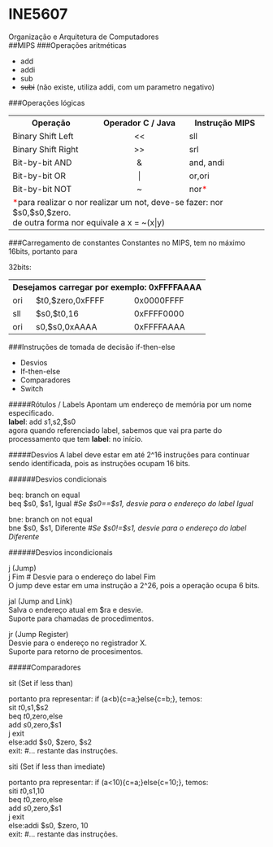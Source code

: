 # INE5607
Organização e Arquitetura de Computadores
<br />
##MIPS
###Operações aritméticas
<ul><li>add</li>
    <li>addi</li>
    <li>sub</li>
    <li><strike>subi</strike> (não existe, utiliza addi, com um parametro negativo)</li>
</ul>

###Operações lógicas
<table>
<tr><th>Operação</th><th>Operador C / Java</th><th>Instrução MIPS</th></tr>
<tr><td>Binary Shift Left</td><td align="center"> << </td><td>sll</td></tr>
<tr><td>Binary Shift Right</td><td align="center"> >> </td><td>srl</td></tr>
<tr><td>Bit-by-bit AND </td><td align="center"> & </td><td>and, andi</td></tr>
<tr><td>Bit-by-bit OR</td><td align="center"> | </td><td>or,ori</td></tr>
<tr><td>Bit-by-bit NOT</td><td align="center"> ~ </td><td>nor<span style="color:red;">*</span></td></tr>
<tr><td colspan="3"><span style="color:red;">*</span>para realizar o nor realizar um not, deve-se fazer: nor $s0,$s0,$zero. <br /> 
                    de outra forma nor equivale a x = ~(x|y)
    </td>
</tr>
</table>

###Carregamento de constantes
Constantes no MIPS, tem no máximo 16bits, portanto para<br />

32bits:<br />
<table>
<tr><th colspan="3">Desejamos carregar por exemplo: 0xFFFFAAAA</th></tr>
<tr><td>ori</td><td>$t0,$zero,0xFFFF</td><td>0x0000FFFF</td></tr>
<tr><td>sll</td><td>$s0,$t0,16</td><td>0xFFFF0000</td></tr>
<tr><td>ori</td><td>s0,$s0,0xAAAA</td><td>0xFFFFAAAA</td></tr>
</table>

###Instruções de tomada de decisão if-then-else
<ul>
<li>Desvios</li>
<li>If-then-else</li>
<li>Comparadores</li>
<li>Switch</li>
</ul>

#####Rótulos / Labels
Apontam um endereço de memória por um nome especificado.<br />
<b>label</b>: add $s1,$s2,$s0<br />
agora quando referenciado label, sabemos que vai pra parte do processamento que tem <b>label</b>: no início.


#####Desvios
A label deve estar em até 2^16 instruções para continuar sendo identificada, pois as instruções ocupam 16 bits.

######Desvios condicionais
<p>
beq: branch on equal<br />
beq $s0, $s1, Igual <i>#Se $s0==$s1, desvie para o endereço do label Igual</i>
</p>
<p>
bne: branch on not equal<br />
bne $s0, $s1, Diferente <i>#Se $s0!=$s1, desvie para o endereço do label Diferente</i>
</p>

######Desvios incondicionais<br />
<p>
j (Jump)<br />
j Fim # Desvie para o endereço do label Fim<br />
O jump deve estar em uma instrução a 2^26, pois a operação ocupa 6 bits.
</p>

<p>jal (Jump and Link)<br />
Salva o endereço atual em $ra e desvie.<br />
Suporte para chamadas de procedimentos.</p>

<p>jr (Jump Register)<br />
Desvie para o endereço no registrador X.<br />
Suporte para retorno de procesimentos.</p>

#####Comparadores
<p>
sit (Set if less than)<br />

portanto pra representar: if (a<b){c=a;}else{c=b;}, temos:<br />
sit $t0,$s1,$s2<br />
beq $t0,$zero,else<br />
add $s0,$zero,$s1<br />
j exit<br />
else:add $s0, $zero, $s2<br />
exit: #... restante das instruções.
</p>
<p>
siti (Set if less than imediate)<br />

portanto pra representar: if (a<10){c=a;}else{c=10;}, temos:<br />
siti $t0,$s1,10<br />
beq $t0,$zero,else<br />
add $s0,$zero,$s1<br />
j exit<br />
else:addi $s0, $zero, 10<br />
exit: #... restante das instruções.
</p>
